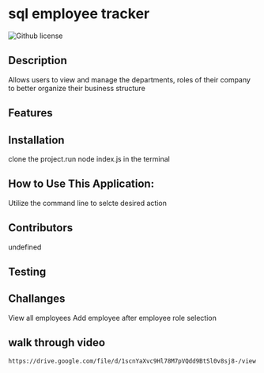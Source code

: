 # sql employee tracker 
  ![Github license](https://img.shields.io/badge/license-undefined-blue.svg)
  ## Description
  Allows users to view and manage the departments, roles of their company to better organize their business structure
  ## Features
  
  ## Installation
  clone the project.run node index.js in the terminal
  ## How to Use This Application:
  Utilize the command line to selcte desired action
  ## Contributors
  undefined
  ## Testing

   ## Challanges
   View all employees
   Add employee after employee role selection

 ## walk through video
    https://drive.google.com/file/d/1scnYaXvc9Hl78M7pVQdd9BtSl0v8sj8-/view
  